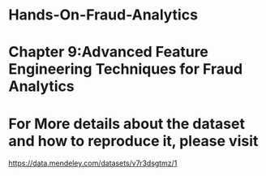 # Hands-On-Fraud-Analytics 
# Chapter 9:Advanced Feature Engineering Techniques for Fraud Analytics

# For More details about the dataset and how to reproduce it, please visit
https://data.mendeley.com/datasets/v7r3dsgtmz/1
